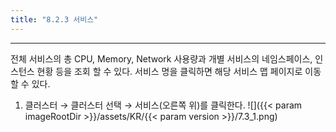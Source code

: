 ```yaml
---
title: "8.2.3 서비스"
---
```


---
전체 서비스의 총 CPU, Memory, Network 사용량과 개별 서비스의 네임스페이스, 인스턴스 현황 등을 조회 할 수 있다. 서비스 명을 클릭하면 해당 서비스 맵 페이지로 이동할 수 있다.

1. 클러스터 → 클러스터 선택 → 서비스(오른쪽 위)를 클릭한다.
![]({{< param imageRootDir >}}/assets/KR/{{< param version >}}/7.3_1.png)
